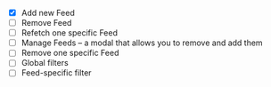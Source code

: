 - [x] Add new Feed
- [ ] Remove Feed
- [ ] Refetch one specific Feed
- [ ] Manage Feeds – a modal that allows you to remove and add them
- [ ] Remove one specific Feed
- [ ] Global filters
- [ ] Feed-specific filter
